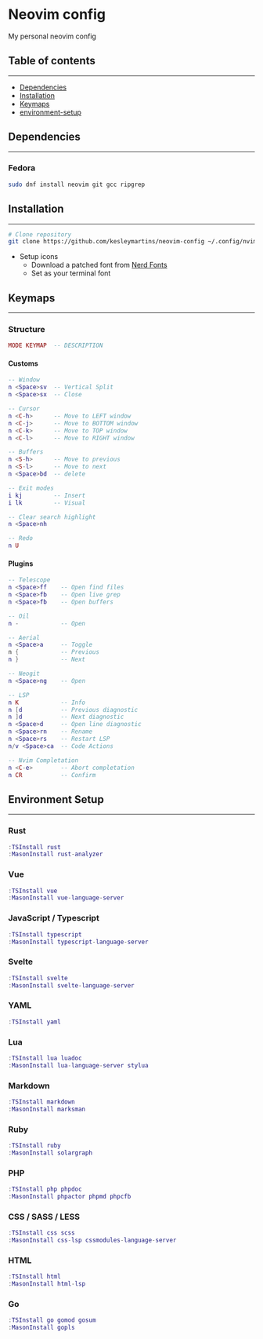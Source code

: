 # Neovim config 
My personal neovim config

## Table of contents
---
- [Dependencies](#dependencies)
- [Installation](#installation)
- [Keymaps](#keymaps)
- [environment-setup](#environment-setup)


## Dependencies 
---
### Fedora
```bash
sudo dnf install neovim git gcc ripgrep
```


## Installation 
---
```bash
# Clone repository
git clone https://github.com/kesleymartins/neovim-config ~/.config/nvim 
```
- Setup icons
  - Download a patched font from [Nerd Fonts](https://github.com/ryanoasis/nerd-fonts/releases)
  - Set as your terminal font


## Keymaps
---
### Structure
```lua
MODE KEYMAP  -- DESCRIPTION
```

#### Customs
```lua
-- Window
n <Space>sv  -- Vertical Split
n <Space>sx  -- Close

-- Cursor
n <C-h>      -- Move to LEFT window
n <C-j>      -- Move to BOTTOM window
n <C-k>      -- Move to TOP window
n <C-l>      -- Move to RIGHT window

-- Buffers
n <S-h>      -- Move to previous
n <S-l>      -- Move to next 
n <Space>bd  -- delete

-- Exit modes
i kj         -- Insert
i lk         -- Visual

-- Clear search highlight
n <Space>nh

-- Redo
n U            
```

#### Plugins
```lua
-- Telescope
n <Space>ff    -- Open find files
n <Space>fb    -- Open live grep
n <Space>fb    -- Open buffers

-- Oil
n -            -- Open

-- Aerial
n <Space>a     -- Toggle
n {            -- Previous
n }            -- Next

-- Neogit
n <Space>ng    -- Open

-- LSP
n K            -- Info
n [d           -- Previous diagnostic
n ]d           -- Next diagnostic
n <Space>d     -- Open line diagnostic
n <Space>rn    -- Rename
n <Space>rs    -- Restart LSP
n/v <Space>ca  -- Code Actions

-- Nvim Completation
n <C-e>        -- Abort completation
n CR           -- Confirm 
```

## Environment Setup
---

### Rust
```lua
:TSInstall rust
:MasonInstall rust-analyzer
```

### Vue
```lua
:TSInstall vue
:MasonInstall vue-language-server
```

### JavaScript / Typescript
```lua
:TSInstall typescript
:MasonInstall typescript-language-server
```

### Svelte
```lua
:TSInstall svelte
:MasonInstall svelte-language-server
```

### YAML
```lua
:TSInstall yaml
```

### Lua
```lua
:TSInstall lua luadoc
:MasonInstall lua-language-server stylua
```

### Markdown
```lua
:TSInstall markdown 
:MasonInstall marksman
```

### Ruby
```lua
:TSInstall ruby
:MasonInstall solargraph
```

### PHP
```lua
:TSInstall php phpdoc
:MasonInstall phpactor phpmd phpcfb
```

### CSS / SASS / LESS
```lua
:TSInstall css scss
:MasonInstall css-lsp cssmodules-language-server 
```

### HTML
```lua
:TSInstall html
:MasonInstall html-lsp
```

### Go
```lua
:TSInstall go gomod gosum
:MasonInstall gopls 
```
